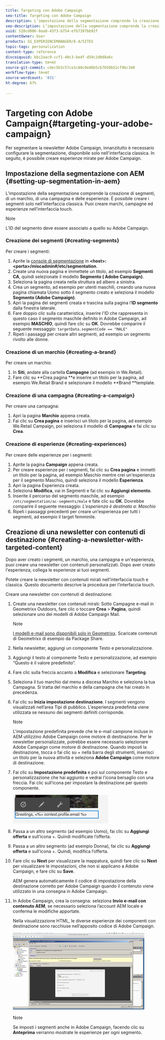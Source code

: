 ```yaml
---
title: Targeting con Adobe Campaign
seo-title: Targeting con Adobe Campaign
description: L’impostazione della segmentazione comprende la creazione di segmenti, di un marchio, di una campagna e delle esperienze.
seo-description: L’impostazione della segmentazione comprende la creazione di segmenti, di un marchio, di una campagna e delle esperienze.
uuid: 520cd006-0aa8-43f3-b754-efb7397bb92f
contentOwner: User
products: SG_EXPERIENCEMANAGER/6.4/SITES
topic-tags: personalization
content-type: reference
discoiquuid: bbc2aac9-ccf1-40c3-be4f-d59c2d0d8a6c
translation-type: tm+mt
source-git-commit: cdec5b3c57ce1c80c0ed6b5cb7650b52cf9bc340
workflow-type: tm+mt
source-wordcount: '831'
ht-degree: 67%

---
```



# Targeting con Adobe Campaign{#targeting-your-adobe-campaign}

Per segmentare la newsletter Adobe Campaign, innanzitutto è necessario configurare la segmentazione, disponibile solo nell&#39;interfaccia classica. In seguito, è possibile creare esperienze mirate per Adobe Campaign.

## Impostazione della segmentazione con AEM {#setting-up-segmentation-in-aem}

L’impostazione della segmentazione comprende la creazione di segmenti, di un marchio, di una campagna e delle esperienze. È possibile creare i segmenti solo nell&#39;interfaccia classica. Puoi creare marchi, campagne ed esperienze nell’interfaccia touch.

>[!NOTE]
>
>L’ID del segmento deve essere associato a quello su Adobe Campaign.

### Creazione dei segmenti {#creating-segments}

Per creare i segmenti:

1. Aprite la [console di segmentazione](Http://localhost:4502/miscadmin#/etc/segmentation) in **&lt;host>:&lt;porta>/miscadmin#/etc/segmentation**.
1. Create una nuova pagina e immettete un titolo, ad esempio **Segmenti CA**, quindi selezionate il modello **Segmento ( Adobe Campaign)**.
1. Seleziona la pagina creata nella struttura ad albero a sinistra.
1. Crea un segmento, ad esempio per utenti maschili, creando una nuova pagina chiamata Uomo sotto il segmento creato e seleziona il modello **Segmento (Adobe Campaign)**.
1. Apri la pagina dei segmenti creata e trascina sulla pagina l’**ID segmento** dalla finestra laterale.
1. Fare doppio clic sulla caratteristica, inserire l&#39;ID che rappresenta in questo caso il segmento maschile definito in  Adobe Campaign, ad esempio **MASCHIO**, quindi fare clic su **OK**. Dovrebbe comparire il seguente messaggio: `targetData.segmentCode == "MALE"`
1. Ripeti i passaggi per creare altri segmenti, ad esempio un segmento rivolto alle donne.

### Creazione di un marchio {#creating-a-brand}

Per creare un marchio:

1. In **Siti**, andate alla cartella **Campagne** (ad esempio in We.Retail).
1. Fare clic su **Crea pagina **e inserire un titolo per la pagina, ad esempio We.Retail Brand e selezionare il modello **Brand **template.

### Creazione di una campagna {#creating-a-campaign}

Per creare una campagna:

1. Apri la pagina **Marchio** appena creata.
1. Fai clic su **Crea pagina** e inserisci un titolo per la pagina, ad esempio We.Retail Campaign, poi seleziona il modello di **Campagna** e fai clic su **Crea**.

### Creazione di esperienze  {#creating-experiences}

Per creare delle esperienze per i segmenti:

1. Aprite la pagina **Campaign** appena creata.
1. Per creare esperienze per i segmenti, fai clic su **Crea pagina** e immetti un titolo per la pagina, ad esempio Maschio mentre crei un&#39;esperienza per il segmento Maschio, quindi seleziona il modello **Esperienza**.
1. Apri la pagina Esperienza creata.
1. Seleziona **Modifica**, vai in Segmenti e fai clic su **Aggiungi elemento**.
1. Inserite il percorso del segmento maschile, ad esempio `/etc/segmentation/ac-segments/male` e fate clic su **OK**. Dovrebbe comparire il seguente messaggio: *L&#39;esperienza è destinata a: Maschio*
1. Ripeti i passaggi precedenti per creare un&#39;esperienza per tutti i segmenti, ad esempio il target femminile.

## Creazione di una newsletter con contenuti di destinazione  {#creating-a-newsletter-with-targeted-content}

Dopo aver creato i segmenti, un marchio, una campagna e un&#39;esperienza, puoi creare una newsletter con contenuti personalizzati. Dopo aver creato l&#39;esperienza, collega le esperienze ai tuoi segmenti.

Potete creare la newsletter con contenuti mirati nell’interfaccia touch e classica. Questo documento descrive la procedura per l’interfaccia touch.

Creare una newsletter con contenuti di destinazione:

1. Create una newsletter con contenuti mirati: Sotto Campagne e-mail in Geometrixx Outdoors, fare clic o toccare **Crea** > **Pagina**, quindi selezionare uno dei  modelli di Adobe Campaign Mail.

   >[!NOTE]
   >
   >[I modelli e-mail sono disponibili solo in Geometrixx](/help/sites-developing/we-retail.md#weretail). Scaricate contenuti di Geometrixx di esempio da Package Share.

1. Nella newsletter, aggiungi un componente Testo e personalizzazione.
1. Aggiungi il testo al componente Testo e personalizzazione, ad esempio “Questo è il valore predefinito”.
1. Fare clic sulla freccia accanto a **Modifica** e selezionare **Targeting**.
1. Seleziona il tuo marchio dal menu a discesa Marchio e seleziona la tua Campagna. Si tratta del marchio e della campagna che hai creato in precedenza.
1. Fai clic su **Inizia impostazione destinazione**. I segmenti vengono visualizzati nell’area Tipi di pubblico. L&#39;esperienza predefinita viene utilizzata se nessuno dei segmenti definiti corrisponde.

   >[!NOTE]
   >
   >L&#39;impostazione predefinita prevede che le e-mail campione incluse in AEM utilizzino Adobe Campaign come motore di destinazione. Per le newsletter personalizzate, potrebbe essere necessario selezionare Adobe Campaign come motore di destinazione. Quando imposti la destinazione, tocca o fai clic su + nella barra degli strumenti, inserisci un titolo per la nuova attività e seleziona **Adobe Campaign** come motore di destinazione.

1. Fai clic su **Impostazione predefinita** e poi sul componente Testo e personalizzazione che hai aggiunto e vedrai l’icona bersaglio con una freccia. Fai clic sull’icona per impostare la destinazione per questo componente.

   ![chlimage_1-165](assets/chlimage_1-165.png)

1. Passa a un altro segmento (ad esempio Uomo), fai clic su **Aggiungi offerta** e sull’icona +. Quindi modificate l’offerta.
1. Passa a un altro segmento (ad esempio Donna), fai clic su **Aggiungi offerta** e sull’icona +. Quindi, modifica l’offerta.
1. Fare clic su **Next** per visualizzare la mappatura, quindi fare clic su **Next** per visualizzare le impostazioni, che non si applicano a  Adobe Campaign, e fare clic su **Save**.

   AEM genera automaticamente il codice di impostazione della destinazione corretto per Adobe Campaign quando il contenuto viene utilizzato in una consegna in Adobe Campaign.

1. In Adobe Campaign, crea la consegna: seleziona **Invio e-mail con contenuto AEM**, se necessario seleziona l’account AEM locale e conferma le modifiche apportate.

   Nella visualizzazione HTML, le diverse esperienze dei componenti con destinazione sono racchiuse nell’apposito codice di Adobe Campaign.

   ![chlimage_1-166](assets/chlimage_1-166.png)

   >[!NOTE]
   >
   >Se imposti i segmenti anche in Adobe Campaign, facendo clic su **Anteprima** verranno mostrate le esperienze per ogni segmento.

